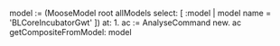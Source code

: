 model := (MooseModel root allModels select: [ :model | model name = 'BLCoreIncubatorGwt' ]) at: 1.
ac := AnalyseCommand new.
ac getCompositeFromModel: model